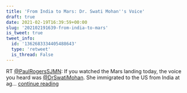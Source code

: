 ```yaml
---
title: 'From India to Mars: Dr. Swati Mohan''s Voice'
draft: true
date: 2021-02-19T16:39:59+00:00
slug: '202102191639-from-india-to-mars'
is_tweet: true
tweet_info:
  id: '1362683334405488643'
  type: 'retweet'
  is_thread: False
---
```




RT [@PaulRogersSJMN](https://x.com/PaulRogersSJMN): If you watched the Mars landing today, the voice you heard was [@DrSwatiMohan](https://x.com/DrSwatiMohan). She immigrated to the US from India at ag… [continue reading](https://x.com/sytelus/status/1362683334405488643)
